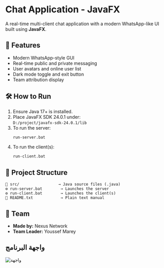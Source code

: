 # Chat Application - JavaFX

A real-time multi-client chat application with a modern WhatsApp-like UI built using **JavaFX**.

## 🚀 Features

- Modern WhatsApp-style GUI
- Real-time public and private messaging
- User avatars and online user list
- Dark mode toggle and exit button
- Team attribution display

## 🛠 How to Run

1. Ensure Java 17+ is installed.
2. Place JavaFX SDK 24.0.1 under:  
   `D:/project/javafx-sdk-24.0.1/lib`
3. To run the server:
    ```bash
    run-server.bat
    ```
4. To run the client(s):
    ```bash
    run-client.bat
    ```

## 📂 Project Structure

```
📁 src/                 → Java source files (.java)
⚙️ run-server.bat        → Launches the server
⚙️ run-client.bat        → Launches the client(s)
📄 README.txt            → Plain text manual
```

## 👥 Team

- **Made by:** Nexus Network  
- **Team Leader:** Youssef Marey


## واجهة البرنامج

![واجهة](./avatar.png.png)
